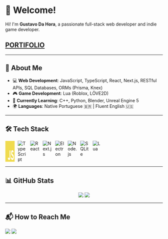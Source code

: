 # 👋 Welcome!

Hi! I'm **Gustavo Da Hora**, a passionate full-stack web developer and indie game developer.

## <a href="https://gustavo-dahora.vercel.app/"> PORTIFOLIO <a/>

---

## 🧠 About Me

- 💻 **Web Development**: JavaScript, TypeScript, React, Next.js, RESTful APIs, SQL Databases, ORMs (Prisma, Knex)
- 🎮 **Game Development**: Lua (Roblox, LÖVE2D)
- 🚀 **Currently Learning**: C++, Python, Blender, Unreal Engine 5
- 🌍 **Languages**: Native Portuguese 🇧🇷 | Fluent English 🇺🇸

---

## 🛠️ Tech Stack

<div style="display: flex; flex-wrap: wrap; gap: 10px;">
  <img src="https://raw.githubusercontent.com/devicons/devicon/master/icons/javascript/javascript-plain.svg" width="30" alt="JavaScript" />
  <img src="https://cdn.jsdelivr.net/gh/devicons/devicon/icons/typescript/typescript-original.svg" width="30" alt="TypeScript" />
  <img src="https://cdn.jsdelivr.net/gh/devicons/devicon/icons/react/react-original.svg" width="30" alt="React" />
  <img src="https://cdn.jsdelivr.net/gh/devicons/devicon/icons/nextjs/nextjs-original.svg" width="30" alt="Next.js" />
  <img src="https://cdn.jsdelivr.net/gh/devicons/devicon/icons/electron/electron-original.svg" width="30" alt="Electron" />
  <img src="https://cdn.jsdelivr.net/gh/devicons/devicon/icons/nodejs/nodejs-original.svg" width="30" alt="Node.js" />
  <img src="https://cdn.jsdelivr.net/gh/devicons/devicon/icons/sqlite/sqlite-original.svg" width="30" alt="SQLite" />
  <img src="https://cdn.jsdelivr.net/gh/devicons/devicon/icons/lua/lua-original.svg" width="30" alt="Lua" />
</div>

---

## 📊 GitHub Stats

<div align="center">
  <img width="45%" src="https://github-readme-stats-sigma-five.vercel.app/api?username=GustaDaHora&show_icons=true&theme=merko&include_all_commits=true&count_private=true" />
  <img width="45%" src="https://github-readme-stats-sigma-five.vercel.app/api/top-langs/?username=GustaDaHora&layout=compact&langs_count=6&theme=merko"/>
</div>

---

## 📬 How to Reach Me

<div>
  <a href="mailto:gustadahora68@gmail.com"><img src="https://img.shields.io/badge/Gmail-D14836?style=for-the-badge&logo=gmail&logoColor=white"></a>
  <a href="https://www.linkedin.com/in/gustavo-dahora/"><img src="https://img.shields.io/badge/LinkedIn-0077B5?style=for-the-badge&logo=linkedin&logoColor=white"></a>
</div>
